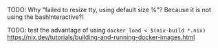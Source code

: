 




TODO: Why "failed to resize tty, using default size %"? 
Because it is not using the bashInteractive?!


TODO: test the advantage of using `docker load < $(nix-build *.nix)`
https://nix.dev/tutorials/building-and-running-docker-images.html